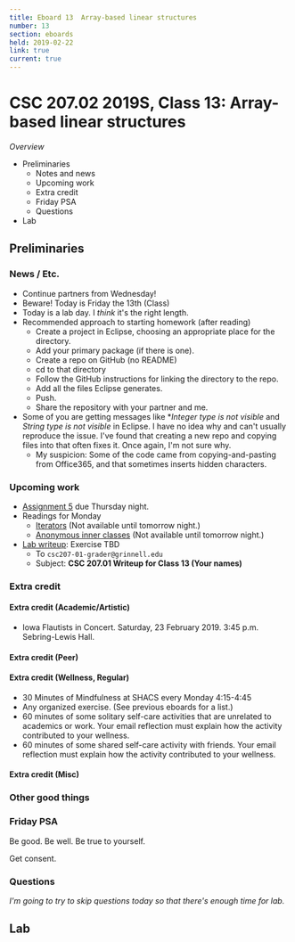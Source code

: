 ```yaml
---
title: Eboard 13  Array-based linear structures
number: 13
section: eboards
held: 2019-02-22
link: true
current: true
---
```

CSC 207.02 2019S, Class 13: Array-based linear structures
==========================================================

_Overview_

* Preliminaries
    * Notes and news
    * Upcoming work
    * Extra credit
    * Friday PSA
    * Questions
* Lab 

Preliminaries
-------------

### News / Etc.

* Continue partners from Wednesday!
* Beware!  Today is Friday the 13th (Class)
* Today is a lab day.  I *think* it's the right length.
* Recommended approach to starting homework (after reading)
    * Create a project in Eclipse, choosing an appropriate place for
      the directory.
    * Add your primary package (if there is one).
    * Create a repo on GitHub (no README)
    * cd to that directory
    * Follow the GitHub instructions for linking the directory to
      the repo.
    * Add all the files Eclipse generates.
    * Push.
    * Share the repository with your partner and me.
* Some of you are getting messages like **Integer type is not visible*
  and *String type is not visible* in Eclipse.  I have no idea why and
  can't usually reproduce the issue.  I've found that creating a new repo
  and copying files into that often fixes it.  Once again, I'm not sure
  why.
    * My suspicion: Some of the code came from copying-and-pasting from
      Office365, and that sometimes inserts hidden characters.

### Upcoming work

* [Assignment 5](../assignments/assignment05) due Thursday night.
* Readings for Monday
    * [Iterators](../readings/iterators)
      (Not available until tomorrow night.)
    * [Anonymous inner classes](../readings/anonymous-inner-classes)
      (Not available until tomorrow night.)
* [Lab writeup](../writeups/writeup13): Exercise TBD
    * To `csc207-01-grader@grinnell.edu`
    * Subject: **CSC 207.01 Writeup for Class 13 (Your names)**

### Extra credit

#### Extra credit (Academic/Artistic)

* Iowa Flautists in Concert.  Saturday, 23 February 2019.
  3:45 p.m. Sebring-Lewis Hall.

#### Extra credit (Peer)

#### Extra credit (Wellness, Regular)

* 30 Minutes of Mindfulness at SHACS every Monday 4:15-4:45
* Any organized exercise.  (See previous eboards for a list.)
* 60 minutes of some solitary self-care activities that are unrelated to 
  academics or work.  Your email reflection must explain how
  the activity contributed to your wellness.
* 60 minutes of some shared self-care activity with friends.  Your email 
  reflection must explain how the activity contributed to your wellness.

#### Extra credit (Misc)

### Other good things

### Friday PSA

Be good.  Be well.  Be true to yourself.

Get consent.

### Questions

_I'm going to try to skip questions today so that there's enough time for 
lab._

Lab
---

